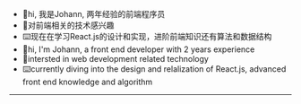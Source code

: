 - 👋hi, 我是Johann, 两年经验的前端程序员
- 👀对前端相关的技术感兴趣
- ⌨️现在在学习React.js的设计和实现，进阶前端知识还有算法和数据结构
- 👋hi, I'm Johann, a front end developer with 2 years experience
- 👀intersted in web development related technology
- ⌨️currently diving into the design and relalization of React.js, advanced front end knowledge and algorithm
-------
